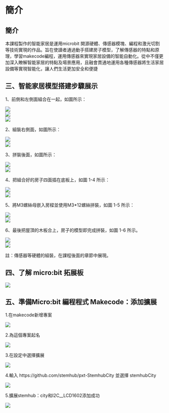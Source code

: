# 簡介

## 簡介
<P>
本課程製作的智能家居是運用microbit 開源硬體、傳感器模塊、編程和激光切割等技術實現的作品。旨在使讀者通過動手搭建房子模型，了解傳感器的特點和原理，學習makecode編程，運用傳感器來實現家居設備的智能自動化。從中不僅更加深入瞭解智能家居的特點及場景應用，且融會貫通地運用各種傳感器將生活家居設備等實現智能化，讓人們生活更加安全和便捷
<P>
  
## 三、智能家居模型搭建步驟展示
<P>
1、前側和左側面組合在一起，如圖所示：
<P>
<P>

![](pic/1/1_1(1).jpg)<BR>
![](pic/1/1_1(2).jpg)<BR>
![](pic/1/1_1(3).jpg)<BR>
<P>
<P>
2、組裝右側面，如圖所示：
<P>
  
![](pic/1/1_2(1).jpg)<BR>
![](pic/1/1_2(2).jpg)<BR>  
<P>
3、拼裝後面，如圖所示：
<P>
  
![](pic/1/1_3(1).jpg)<BR>
![](pic/1/1_3(2).jpg)<BR>
<P>
4、把組合好的房子四面插在底板上，如圖 1-4 所示：
<P>
  
![](pic/1/1_4(1).jpg)<BR>
![](pic/1/1_4(2).jpg)<BR>
<P>
5、將M3螺絲母嵌入房樑並使用M3*12螺絲拼裝，如圖 1-5 所示：
<P>
  
![](pic/1/1_5(1).jpg)<BR>
![](pic/1/1_5(2).jpg)<BR>
<P>
6、最後把屋頂的木板合上，房子的模型即完成拼裝，如圖 1-6 所示。
<P>
  
![](pic/1/1_6(1).jpg)<BR>
![](pic/1/1_6(2).jpg)<BR>
<P>
註：傳感器等硬體的組裝，在課程後面的章節中展現。
<P>

## 四、了解 micro:bit 拓展板

![](pic/1/microbit.jpg)<BR>
  
## 五、準備Micro:bit 編程程式 Makecode：添加擴展
<P>
1.在makecode新增專案<BR>

![](pic/1/microbit_1.jpg)<BR>
<P>
<P>
2.為這個專案起名<BR>
  
![](pic/1/microbit_2.jpg)<BR>
<P>
<P>
3.在設定中選擇擴展<BR>
  
![](pic/1/microbit_3.jpg)<BR>
<P>
<P>
4.輸入 https://github.com/stemhub/pxt-StemhubCity 並選擇 stemhubCity<BR>
  
![](pic/1/microbit_4.jpg)<BR>
<P>
<P>
5.擴展stemhub：city和I2C__LCD1602添加成功<BR>
  
![](pic/1/microbit_5.jpg)<BR>
<P>

